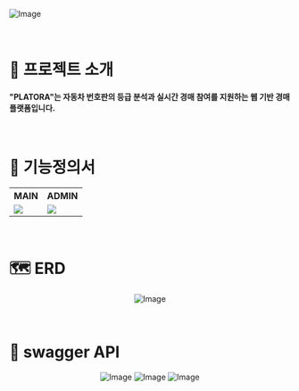 ![Image](https://github.com/user-attachments/assets/e1abf737-b710-4690-838a-aec832f60ce7)

<br/>

# 📄 프로젝트 소개

#### "PLATORA"는 자동차 번호판의 등급 분석과 실시간 경매 참여를 지원하는 웹 기반 경매 플랫폼입니다.

<br/>

# 📰 기능정의서

<div align="center">
 <table>
  <tr>
   <th> MAIN </th>
   <th> ADMIN </th>
  </tr>
  <tr>
    <td><img src="https://github.com/user-attachments/assets/55b18f74-1538-4cbd-ae4d-b8ab096025a6"/> </td>
    <td><img src="https://github.com/user-attachments/assets/c3ef82b3-aac8-4b9b-a292-c3d5c037e540"/></td>
  </tr>
 </table>
</div>

<br/>

# 🗺 ERD

<div align="center">

 ![Image](https://github.com/user-attachments/assets/10071333-7382-4317-9839-f698edff6939)

</div>

<br/>

# 📝 swagger API

<div align="center">

![Image](https://github.com/user-attachments/assets/955cd9f7-c2fe-434b-8a2d-7bf80d9dd2d5)
![Image](https://github.com/user-attachments/assets/d47bd95f-d8ec-4770-a19b-9d7e5e60daf7)
![Image](https://github.com/user-attachments/assets/c7d05b52-11d1-4163-9837-6c4e4dffcfb0)
 
</div>

<br/>


